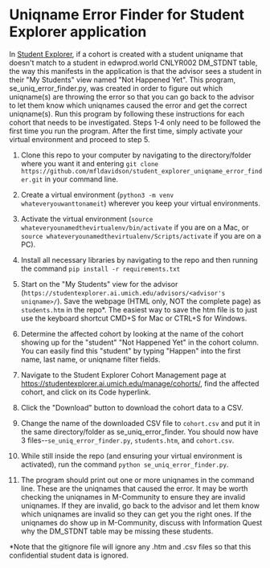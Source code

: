 # Uniqname Error Finder for Student Explorer application
In [Student Explorer](https://github.com/tl-its-umich-edu/student_explorer/), if a cohort is created with a student uniqname that doesn't match to a student in edwprod.world CNLYR002 DM_STDNT table, the way this manifests in the application is that the advisor sees a student in their "My Students" view named "Not Happened Yet". This program, se_uniq_error_finder.py, was created in order to figure out which uniqname(s) are throwing the error so that you can go back to the advisor to let them know which uniqnames caused the error and get the correct uniqname(s). Run this program by following these instructions for each cohort that needs to be investigated. Steps 1-4 only need to be followed the first time you run the program. After the first time, simply activate your virtual environment and proceed to step 5.

1. Clone this repo to your computer by navigating to the directory/folder where you want it and entering `git clone https://github.com/mfldavidson/student_explorer_uniqname_error_finder.git` in your command line.

2. Create a virtual environment (`python3 -m venv whateveryouwanttonameit`) wherever you keep your virtual environments.

3. Activate the virtual environment (`source whateveryounamedthevirtualenv/bin/activate` if you are on a Mac, or `source whateveryounamedthevirtualenv/Scripts/activate` if you are on a PC).

4. Install all necessary libraries by navigating to the repo and then running the command `pip install -r requirements.txt`

5. Start on the "My Students" view for the advisor (`https://studentexplorer.ai.umich.edu/advisors/<advisor's uniqname>/`). Save the webpage (HTML only, NOT the complete page) as `students.htm` in the repo*. The easiest way to save the htm file is to just use the keyboard shortcut CMD+S for Mac or CTRL+S for Windows.

6. Determine the affected cohort by looking at the name of the cohort showing up for the "student" "Not Happened Yet" in the cohort column. You can easily find this "student" by typing "Happen" into the first name, last name, or uniqname filter fields.

7. Navigate to the Student Explorer Cohort Management page at https://studentexplorer.ai.umich.edu/manage/cohorts/, find the affected cohort, and click on its Code hyperlink.

8. Click the "Download" button to download the cohort data to a CSV.

9. Change the name of the downloaded CSV file to `cohort.csv` and put it in the same directory/folder as se_uniq_error_finder. You should now have 3 files--`se_uniq_error_finder.py`, `students.htm`, and `cohort.csv`.

10. While still inside the repo (and ensuring your virtual environment is activated), run the command `python se_uniq_error_finder.py`.

11. The program should print out one or more uniqnames in the command line. These are the uniqnames that caused the error. It may be worth checking the uniqnames in M-Community to ensure they are invalid uniqnames. If they are invalid, go back to the advisor and let them know which uniqnames are invalid so they can get you the right ones. If the uniqnames do show up in M-Community, discuss with Information Quest why the DM_STDNT table may be missing these students.

*Note that the gitignore file will ignore any .htm and .csv files so that this confidential student data is ignored.
